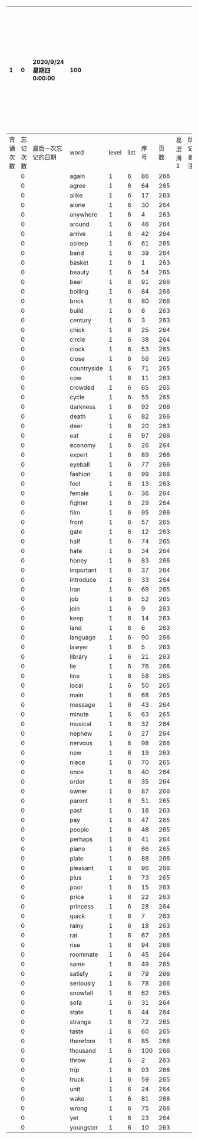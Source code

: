 |1|0|2020/9/24 星期四 0:00:00|100|||||||本行表示本列表背诵次数，最后一次遗忘率和最后一次背诵时间|
|:--|:--|:--|:--|:--|:--|:--|:--|:--|:--|:--|
|背诵次数|忘记次数|最后一次忘记的日期|word|level|list|序号|页数|易混淆1|助记备注||
||0||again|1|6|86|266||||
||0||agree|1|6|64|265||||
||0||alike|1|6|17|263||||
||0||alone|1|6|30|264||||
||0||anywhere|1|6|4|263||||
||0||around|1|6|46|264||||
||0||arrive|1|6|42|264||||
||0||asleep|1|6|61|265||||
||0||band|1|6|39|264||||
||0||basket|1|6|1|263||||
||0||beauty|1|6|54|265||||
||0||beer|1|6|91|266||||
||0||boiling|1|6|84|266||||
||0||brick|1|6|80|266||||
||0||build|1|6|8|263||||
||0||century|1|6|3|263||||
||0||chick|1|6|25|264||||
||0||circle|1|6|38|264||||
||0||clock|1|6|53|265||||
||0||close|1|6|56|265||||
||0||countryside|1|6|71|265||||
||0||cow|1|6|11|263||||
||0||crowded|1|6|65|265||||
||0||cycle|1|6|55|265||||
||0||darkness|1|6|92|266||||
||0||death|1|6|82|266||||
||0||deer|1|6|20|263||||
||0||eat|1|6|97|266||||
||0||economy|1|6|26|264||||
||0||expert|1|6|89|266||||
||0||eyeball|1|6|77|266||||
||0||fashion|1|6|99|266||||
||0||feel|1|6|13|263||||
||0||female|1|6|36|264||||
||0||fighter|1|6|29|264||||
||0||film|1|6|95|266||||
||0||front|1|6|57|265||||
||0||gate|1|6|12|263||||
||0||half|1|6|74|265||||
||0||hate|1|6|34|264||||
||0||honey|1|6|83|266||||
||0||important|1|6|37|264||||
||0||introduce|1|6|33|264||||
||0||Iran|1|6|69|265||||
||0||job|1|6|52|265||||
||0||join|1|6|9|263||||
||0||keep|1|6|14|263||||
||0||land|1|6|6|263||||
||0||language|1|6|90|266||||
||0||lawyer|1|6|5|263||||
||0||library|1|6|21|263||||
||0||lie|1|6|76|266||||
||0||line|1|6|58|265||||
||0||local|1|6|50|265||||
||0||main|1|6|68|265||||
||0||message|1|6|43|264||||
||0||minute|1|6|63|265||||
||0||musical|1|6|32|264||||
||0||nephew|1|6|27|264||||
||0||nervous|1|6|98|266||||
||0||new|1|6|19|263||||
||0||niece|1|6|70|265||||
||0||once|1|6|40|264||||
||0||order|1|6|35|264||||
||0||owner|1|6|87|266||||
||0||parent|1|6|51|265||||
||0||past|1|6|16|263||||
||0||pay|1|6|47|265||||
||0||people|1|6|48|265||||
||0||perhaps|1|6|41|264||||
||0||piano|1|6|66|265||||
||0||plate|1|6|88|266||||
||0||pleasant|1|6|96|266||||
||0||plus|1|6|73|265||||
||0||poor|1|6|15|263||||
||0||price|1|6|22|263||||
||0||princess|1|6|28|264||||
||0||quick|1|6|7|263||||
||0||rainy|1|6|18|263||||
||0||rat|1|6|67|265||||
||0||rise|1|6|94|266||||
||0||roommate|1|6|45|264||||
||0||same|1|6|49|265||||
||0||satisfy|1|6|79|266||||
||0||seriously|1|6|78|266||||
||0||snowfall|1|6|62|265||||
||0||sofa|1|6|31|264||||
||0||state|1|6|44|264||||
||0||strange|1|6|72|265||||
||0||taste|1|6|60|265||||
||0||therefore|1|6|85|266||||
||0||thousand|1|6|100|266||||
||0||throw|1|6|2|263||||
||0||trip|1|6|93|266||||
||0||truck|1|6|59|265||||
||0||unit|1|6|24|264||||
||0||wake|1|6|81|266||||
||0||wrong|1|6|75|266||||
||0||yet|1|6|23|264||||
||0||youngster|1|6|10|263||||
